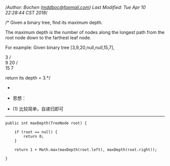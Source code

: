/*Author: Bochen (mddboc@foxmail.com)
Last Modified: Tue Apr 10 22:28:44 CST 2018*/

/*
Given a binary tree, find its maximum depth.

 The maximum depth is the number of nodes along the longest path from the root node down to the farthest leaf node.

 For example:
  Given binary tree [3,9,20,null,null,15,7],

   3
  / \
  9  20
  /  \
 15   7

 return its depth = 3.*/

 
* 
* 思想：

* (1) 比较简单，自递归即可

-------

    public int maxDepth(TreeNode root) {

        if (root == null) {
            return 0;
        }
 
        return 1 + Math.max(maxDepth(root.left), maxDepth(root.right));
       
    }
